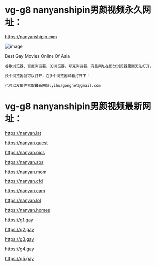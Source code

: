 # vg-g8 nanyanshipin男颜视频永久网址：

https://nanyanshipin.com

![image](https://github.com/yihuagongnet/vg-g8/assets/141849781/d5eba6e0-50fe-4776-9934-943280400928)

Best Gay Movies Online Of Asia

```
谷歌浏览器、百度浏览器、QQ浏览器，夸克浏览器，有些网址在部分浏览器里面无法打开，

换个浏览器就可以打开，在多个浏览器试着打开下！

也可以发邮件索取最新网址:yihuagongnet@gmail.com
```
# vg-g8 nanyanshipin男颜视频最新网址：

https://nanyan.lat

https://nanyan.quest

https://nanyan.pics

https://nanyan.sbs

https://nanyan.mom

https://nanyan.cfd

https://nanyan.cam

https://nanyan.lol

https://nanyan.homes

https://g1.gay

https://g2.gay

https://g3.gay

https://g4.gay

https://g5.gay



